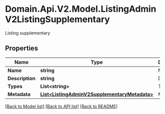 # Domain.Api.V2.Model.ListingAdminV2ListingSupplementary
Listing supplementary
## Properties

Name | Type | Description | Notes
------------ | ------------- | ------------- | -------------
**Name** | **string** | Name | 
**Description** | **string** | Description | [optional] 
**Types** | **List&lt;string&gt;** | Types | [optional] 
**Metadata** | [**List&lt;ListingAdminV2SupplementaryMetadata&gt;**](ListingAdminV2SupplementaryMetadata.md) | Metadata | [optional] 

[[Back to Model list]](../README.md#documentation-for-models) [[Back to API list]](../README.md#documentation-for-api-endpoints) [[Back to README]](../README.md)

